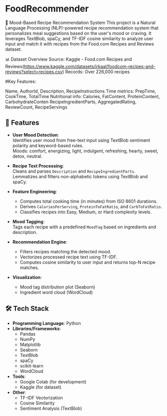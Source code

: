 # FoodRecommender
🧠 Mood-Based Recipe Recommendation System
This project is a Natural Language Processing (NLP)-powered recipe recommendation system that personalizes meal suggestions based on the user's mood or craving. It leverages TextBlob, spaCy, and TF-IDF cosine similarity to analyze user input and match it with recipes from the Food.com Recipes and Reviews dataset.

📊 Dataset Overview
Source: Kaggle - Food.com Recipes and Reviews(https://www.kaggle.com/datasets/irkaal/foodcom-recipes-and-reviews?select=recipes.csv)
Records: Over 226,000 recipes

#Key Features:

Name, AuthorId, Description, RecipeInstructions
Time metrics: PrepTime, CookTime, TotalTime
Nutritional info: Calories, FatContent, ProteinContent, CarbohydrateConten
RecipeIngredientParts, AggregatedRating, ReviewCount, RecipeServings

## 🧪 Features

- **User Mood Detection**:  
  Identifies user mood from free-text input using TextBlob sentiment polarity and keyword-based rules.  
  Moods: comfort, energizing, light, indulgent, refreshing, hearty, sweet, detox, neutral.

- **Recipe Text Processing**:  
  Cleans and parses `Description` and `RecipeIngredientParts`.  
  Lemmatizes and filters non-alphabetic tokens using TextBlob and spaCy.

- **Feature Engineering**:  
  - Computes total cooking time (in minutes) from ISO 8601 durations.  
  - Derives `CaloriesPerServing`, `ProteinToFatRatio`, and `CarbToFatRatio`.  
  - Classifies recipes into Easy, Medium, or Hard complexity levels.

- **Mood Tagging**:  
  Tags each recipe with a predefined `MoodTag` based on ingredients and description.

- **Recommendation Engine**:  
  - Filters recipes matching the detected mood.  
  - Vectorizes processed recipe text using TF-IDF.  
  - Computes cosine similarity to user input and returns top-N recipe matches.

- **Visualization**:  
  - Mood tag distribution plot (Seaborn)  
  - Ingredient word cloud (WordCloud)


## 🛠️ Tech Stack

- **Programming Language**: Python
- **Libraries/Frameworks**:  
  - Pandas  
  - NumPy  
  - Matplotlib  
  - Seaborn  
  - TextBlob  
  - spaCy  
  - scikit-learn  
  - WordCloud
- **Tools**:  
  - Google Colab (for development)  
  - Kaggle (for dataset)
- **Other**:  
  - TF-IDF Vectorization  
  - Cosine Similarity  
  - Sentiment Analysis (TextBlob)
    

